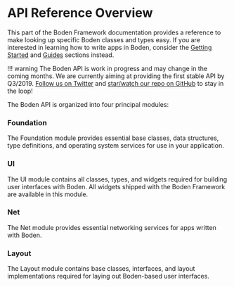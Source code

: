 # API Reference Overview

This part of the Boden Framework documentation provides a reference to make looking up specific Boden classes and types easy. If you are interested in learning how to write apps in Boden, consider the [Getting Started](../getting-started) and [Guides](../guides) sections instead.

!!! warning
	The Boden API is work in progress and may change in the coming months. We are currently aiming at providing the first stable API by Q3/2019. [Follow us on Twitter](https://twitter.com/bodenhq) and [star/watch our repo on GitHub](https://github.com/AshampooSystems/boden) to stay in the loop!

The Boden API is organized into four principal modules:

### Foundation

The Foundation module provides essential base classes, data structures, type definitions, and operating system services for use in your application.

### UI

The UI module contains all classes, types, and widgets required for building user interfaces with Boden. All widgets shipped with the Boden Framework are available in this module.

### Net

The Net module provides essential networking services for apps written with Boden.

### Layout

The Layout module contains base classes, interfaces, and layout implementations required for laying out Boden-based user interfaces.